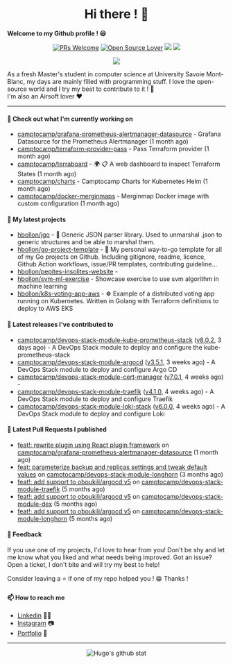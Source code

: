 <h1 align="center">Hi there ! 👋</h1>

**Welcome to my Github profile ! 😃** <br/>

<p align="center"> 
    <a href="https://github.com/hbollon/"><img src="https://img.shields.io/badge/PRs-welcome-brightgreen.svg?style=flat&logo=github" alt="PRs Welcome"></a> 
    <a href="https://github.com/hbollon/"><img src="https://badges.frapsoft.com/os/v2/open-source.svg?v=103" alt="Open Source Lover"></a>
    <a href="https://github.com/hbollon/"><img src="https://komarev.com/ghpvc/?username=hbollon"></a>
    <a href="https://github.com/hbollon/"><img src="https://img.shields.io/github/followers/hbollon.svg?label=Follow%20@hbollon&style=social"></a>
</p>

<p align="center"> 
    <a href="https://github.com/ryo-ma/github-profile-trophy"><img src="https://github-profile-trophy.vercel.app/?username=hbollon&theme=onedark&margin-w=15&margin-h=15&no-frame=true&column=7"/></a>
</p>

As a fresh Master's student in computer science at University Savoie Mont-Blanc, my days are mainly filled with programming stuff. I love the open-source world and I try my best to contribute to it ! 🙈 <br/>
I'm also an Airsoft lover ❤️

<hr>

#### 👷 Check out what I'm currently working on

- [camptocamp/grafana-prometheus-alertmanager-datasource](https://github.com/camptocamp/grafana-prometheus-alertmanager-datasource) - Grafana Datasource for the Prometheus Alertmanager (1 month ago)
- [camptocamp/terraform-provider-pass](https://github.com/camptocamp/terraform-provider-pass) - Pass Terraform provider (1 month ago)
- [camptocamp/terraboard](https://github.com/camptocamp/terraboard) - :earth_africa: :clipboard:  A web dashboard to inspect Terraform States  (1 month ago)
- [camptocamp/charts](https://github.com/camptocamp/charts) - Camptocamp Charts for Kubernetes Helm (1 month ago)
- [camptocamp/docker-merginmaps](https://github.com/camptocamp/docker-merginmaps) - Merginmap Docker image with custom configuration (1 month ago)

#### 🌱 My latest projects

- [hbollon/jgo](https://github.com/hbollon/jgo) - 📔 Generic JSON parser library. Used to unmarshal .json to generic structures and be able to marshal them.
- [hbollon/go-project-template](https://github.com/hbollon/go-project-template) - 📜 My personal way-to-go template for all of my Go projects on Github. Including gitignore, readme, licence, Github Action workflows, issue/PR templates, contributing guideline...
- [hbollon/pepites-insolites-website](https://github.com/hbollon/pepites-insolites-website) - 
- [hbollon/svm-ml-exercise](https://github.com/hbollon/svm-ml-exercise) - Showcase exercise to use svm algorithm in machine learning 
- [hbollon/k8s-voting-app-aws](https://github.com/hbollon/k8s-voting-app-aws) - :wheel_of_dharma: Example of a distributed voting app running on Kubernetes. Written in Golang with Terraform definitions to deploy to AWS EKS

#### 🔭 Latest releases I've contributed to

- [camptocamp/devops-stack-module-kube-prometheus-stack](https://github.com/camptocamp/devops-stack-module-kube-prometheus-stack) ([v8.0.2](https://github.com/camptocamp/devops-stack-module-kube-prometheus-stack/releases/tag/v8.0.2), 3 days ago) - A DevOps Stack module to deploy and configure the kube-prometheus-stack
- [camptocamp/devops-stack-module-argocd](https://github.com/camptocamp/devops-stack-module-argocd) ([v3.5.1](https://github.com/camptocamp/devops-stack-module-argocd/releases/tag/v3.5.1), 3 weeks ago) - A DevOps Stack module to deploy and configure Argo CD
- [camptocamp/devops-stack-module-cert-manager](https://github.com/camptocamp/devops-stack-module-cert-manager) ([v7.0.1](https://github.com/camptocamp/devops-stack-module-cert-manager/releases/tag/v7.0.1), 4 weeks ago) - 
- [camptocamp/devops-stack-module-traefik](https://github.com/camptocamp/devops-stack-module-traefik) ([v4.1.0](https://github.com/camptocamp/devops-stack-module-traefik/releases/tag/v4.1.0), 4 weeks ago) - A DevOps Stack module to deploy and configure Traefik
- [camptocamp/devops-stack-module-loki-stack](https://github.com/camptocamp/devops-stack-module-loki-stack) ([v6.0.0](https://github.com/camptocamp/devops-stack-module-loki-stack/releases/tag/v6.0.0), 4 weeks ago) - A DevOps Stack module to deploy and configure Loki

#### 🔨 Latest Pull Requests I published

- [feat!: rewrite plugin using React plugin framework](https://github.com/camptocamp/grafana-prometheus-alertmanager-datasource/pull/149) on [camptocamp/grafana-prometheus-alertmanager-datasource](https://github.com/camptocamp/grafana-prometheus-alertmanager-datasource) (1 month ago)
- [feat: parameterize backup and replicas settings and tweak default values](https://github.com/camptocamp/devops-stack-module-longhorn/pull/13) on [camptocamp/devops-stack-module-longhorn](https://github.com/camptocamp/devops-stack-module-longhorn) (3 months ago)
- [feat!: add support to oboukili/argocd v5](https://github.com/camptocamp/devops-stack-module-traefik/pull/52) on [camptocamp/devops-stack-module-traefik](https://github.com/camptocamp/devops-stack-module-traefik) (5 months ago)
- [feat!: add support to oboukili/argocd v5](https://github.com/camptocamp/devops-stack-module-dex/pull/11) on [camptocamp/devops-stack-module-dex](https://github.com/camptocamp/devops-stack-module-dex) (5 months ago)
- [feat!: add support to oboukili/argocd v5](https://github.com/camptocamp/devops-stack-module-longhorn/pull/6) on [camptocamp/devops-stack-module-longhorn](https://github.com/camptocamp/devops-stack-module-longhorn) (5 months ago)

#### 💬 Feedback

If you use one of my projects, I'd love to hear from you! Don't be shy and let me know what you liked
and what needs being improved. Got an issue? Open a ticket, I don't bite and will try my best to help!

Consider leaving a ⭐ if one of my repo helped you ! 😁 Thanks !

#### 📫 How to reach me
- <a href="https://www.linkedin.com/in/hugobollon">Linkedin</a> 👨‍💼
- <a href="https://www.instagram.com/_hbollon">Instagram</a> 📷
- <a href="https://hugobollon.me">Portfolio</a> 💼

<hr>

<div align="center">
    <a>
        <img alt="Hugo's github stat" src="https://github-readme-stats.vercel.app/api?username=hbollon&count_private=true&show_icons=true&theme=dark&include_all_commits=true" />
    </a>
</div>
